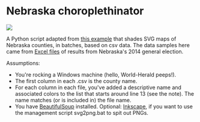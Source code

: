 Nebraska choroplethinator
======

<img src="http://i.imgur.com/ao8NFCi.png?1" />

A Python script adapted from <a href="http://flowingdata.com/2009/11/12/how-to-make-a-us-county-thematic-map-using-free-tools/">this example</a> that shades SVG maps of Nebraska counties, in batches, based on csv data. The data samples here came from <a href="http://electionresults.sos.ne.gov/ResultsExport.aspx">Excel files</a> of results from Nebraska's 2014 general election.

Assumptions:
<ul>
<li>You're rocking a Windows machine (hello, World-Herald peeps!).</li>
<li>The first column in each .csv is the county name.</li>
<li>For each column in each file, you've added a descriptive name and associated colors to the list that starts around line 13 (see the note). The name matches (or is included in) the file name.</li>
<li>You have <a href="http://www.crummy.com/software/BeautifulSoup/bs4/doc/">BeautifulSoup</a> installed. Optional: <a href="https://inkscape.org/en/">Inkscape</a>, if you want to use the management script svg2png.bat to spit out PNGs.</li>
</ul>